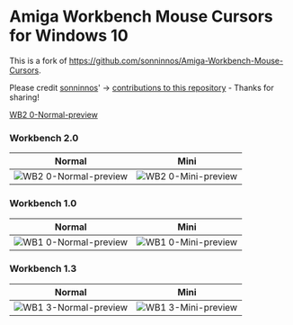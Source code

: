 # Amiga Workbench Mouse Cursors for Windows 10

This is a fork of https://github.com/sonninnos/Amiga-Workbench-Mouse-Cursors.

Please credit
[sonninnos](https://github.com/sonninnos)' -> 
[contributions to this repository](https://github.com/electrifier/Lorraine-Mouse-Cursors/commits?author=sonninnos) - Thanks for sharing!



[WB2 0-Normal-preview](https://user-images.githubusercontent.com/45124675/90980081-d5d02d80-e561-11ea-8b6e-556cd39d76aa.png)

### Workbench 2.0
|Normal|Mini|
|---|---|
|![WB2 0-Normal-preview](https://user-images.githubusercontent.com/45124675/90980081-d5d02d80-e561-11ea-8b6e-556cd39d76aa.png)|![WB2 0-Mini-preview](https://user-images.githubusercontent.com/45124675/90980086-dcf73b80-e561-11ea-9442-3da3feffd2a5.png)|

### Workbench 1.0
|Normal|Mini|
|---|---|
|![WB1 0-Normal-preview](https://user-images.githubusercontent.com/45124675/90980070-c6e97b00-e561-11ea-88f5-c89dfd6d4a3b.png)|![WB1 0-Mini-preview](https://user-images.githubusercontent.com/45124675/90980075-d072e300-e561-11ea-94a8-0750f8b259b8.png)|

### Workbench 1.3
|Normal|Mini|
|---|---|
|![WB1 3-Normal-preview](https://user-images.githubusercontent.com/45124675/130702076-6f161db0-55d7-43c0-a61d-a39e6edfd370.png)|![WB1 3-Mini-preview](https://user-images.githubusercontent.com/45124675/130702083-325bc9a6-5a01-4b74-b0ab-0ef88a7fb01f.png)|

